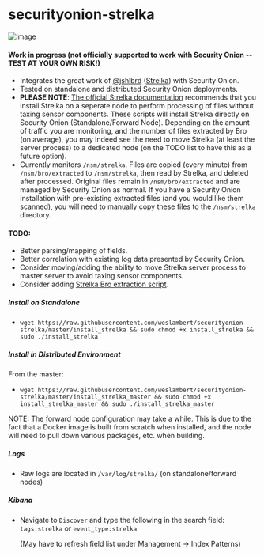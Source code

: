 # securityonion-strelka

![image](https://user-images.githubusercontent.com/16829864/51959540-ddc9f900-2422-11e9-9fbe-1ea1197c7d96.png)

#### Work in progress (not officially supported to work with Security Onion -- TEST AT YOUR OWN RISK!) 
  - Integrates the great work of [@jshlbrd](https://github.com/jshlbrd) ([Strelka](https://github.com/target/strelka)) with Security Onion. 
  - Tested on standalone and distributed Security Onion deployments.
  - **PLEASE NOTE**: [The official Strelka documentation](https://github.com/target/strelka#should-i-run-my-strelka-cluster-on-my-brosuricata-network-sensor) recommends that you install Strelka on a seperate node to perform processing of files without taxing sensor components.  These scripts will install Strelka directly on Security Onion (Standalone/Forward Node). Depending on the amount of traffic you are monitoring, and the number of files extracted by Bro (on average), you may indeed see the need to move Strelka (at least the server process) to a dedicated node (on the TODO list to have this as a future option).
  - Currently monitors `/nsm/strelka`.  Files are copied (every minute) from `/nsm/bro/extracted` to `/nsm/strelka`, then read by Strelka, and deleted after processed.  Original files remain in `/nsm/bro/extracted` and are managed by Security Onion as normal.  If you have a Security Onion installation with pre-existing extracted files (and you would like them scanned), you will need to manually copy these files to the `/nsm/strelka` directory.
  
#### TODO:
  - Better parsing/mapping of fields.
  - Better correlation with existing log data presented by Security Onion.
  - Consider moving/adding the ability to move Strelka server process to master server to avoid taxing sensor components.
  - Consider adding [Strelka Bro extraction script](https://github.com/target/strelka/blob/master/etc/bro/extract-strelka.bro).
  
##### Install on Standalone

- `wget https://raw.githubusercontent.com/weslambert/securityonion-strelka/master/install_strelka && sudo chmod +x install_strelka && sudo ./install_strelka`    

##### Install in Distributed Environment

From the master:

- `wget https://raw.githubusercontent.com/weslambert/securityonion-strelka/master/install_strelka_master && sudo chmod +x install_strelka_master && sudo ./install_strelka_master` 

NOTE: The forward node configuration may take a while.  This is due to the fact that a Docker image is built from scratch when installed, and the node will need to pull down various packages, etc. when building. 

##### Logs

- Raw logs are located in `/var/log/strelka/` (on standalone/forward nodes)

##### Kibana
- Navigate to `Discover` and type the following in the search field:
`tags:strelka` or `event_type:strelka`

    (May have to refresh field list under Management -> Index Patterns)
